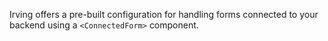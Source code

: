 Irving offers a pre-built configuration for handling forms connected to your backend using a `<ConnectedForm>` component.